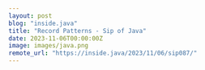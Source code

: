 ```yaml
---
layout: post
blog: "inside.java"
title: "Record Patterns - Sip of Java"
date: 2023-11-06T00:00:00Z
image: images/java.png
remote_url: "https://inside.java/2023/11/06/sip087/"
---
```

